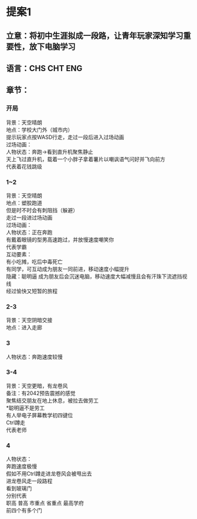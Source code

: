 # 提案1  
## 立意：将初中生涯拟成一段路，让青年玩家深知学习重要性，放下电脑学习  
## 语言：CHS CHT ENG  
## 章节：  
### 开局  
背景：天空晴朗  
地点：学校大门外（城市内）  
提示玩家点按WASD行走，走过一段后进入过场动画  
过场动画：  
人物状态：奔跑->看到直升机聚焦静止  
天上飞过直升机，载着一个小胖子拿着薯片以嘲讽语气问好并飞向前方  
代表着花钱跳级  
  
### 1~2  
背景：天空晴朗  
地点：塑胶跑道  
但是时不时会有刺阻挡（躲避）  
走过一段进过场动画  
过场动画：  
人物状态：正在奔跑  
有戴着眼镜的型男高速跑过，并放慢速度嘲笑你  
代表学霸  
互动要素：  
有小吃摊，吃后中毒死亡  
有同学，可互动成为朋友一同前进，移动速度小幅提升  
隐藏：聪明逼 成为朋友后会沉迷电脑，移动速度大幅减慢且会有汗珠下流遮挡视线  
经过愉快又短暂的旅程  
  
### 2-3  
背景：天空阴暗交接  
地点：进入走廊  
  
### 3  
人物状态：奔跑速度较慢  
  
### 3-4  
背景：天空更暗，有龙卷风  
备注：有2042预告震撼的感觉  
聚焦结交朋友在地上休息，被拉去做劳工  
*聪明逼不是劳工  
有人举电子屏幕教学初四键位  
Ctrl蹲走  
代表老师  
  
### 4  
人物状态：  
奔跑速度极慢  
假如不用Ctrl蹲走进龙卷风会被甩出去  
进龙卷风走一段路程  
看到玻璃门  
分别代表  
职高 普高 市重点 省重点 最高学府  
前四个有多个门
